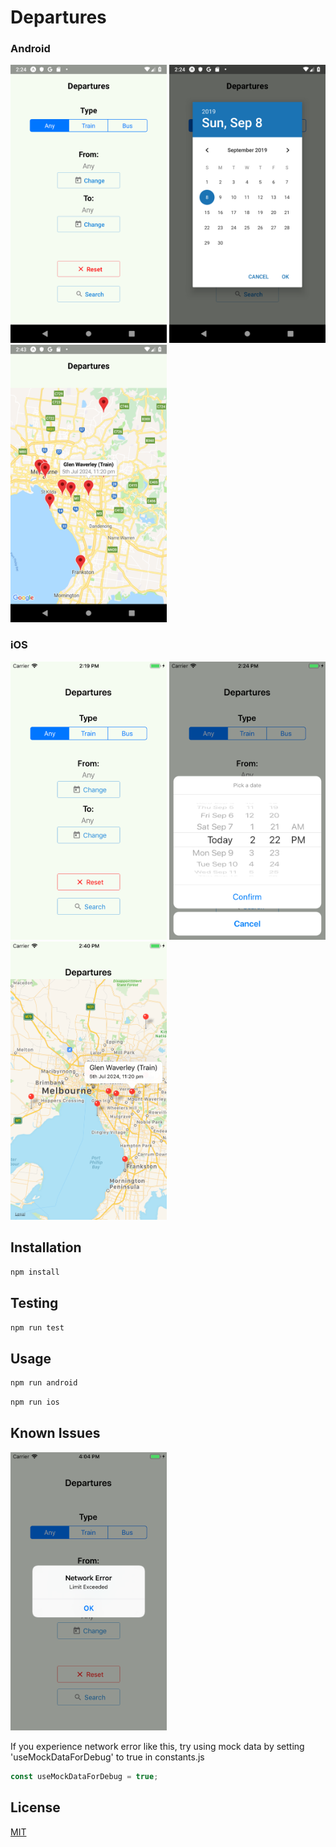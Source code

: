 # Departures

### Android
<img src="screenshots/android/home.png" width="250"> <img src="screenshots/android/date_picker.png" width="250"> <img src="screenshots/android/map_marker.png" width="250">

### iOS
<img src="screenshots/ios/home.png" width="250"> <img src="screenshots/ios/date_picker.png" width="250"> <img src="screenshots/ios/map_marker.png" width="250">

## Installation

```bash
npm install
```

## Testing

```bash
npm run test
```


## Usage

```bash
npm run android
```

```bash
npm run ios
```
## Known Issues

<img src="screenshots/ios/error.png" width="250">

If you experience network error like this, try using mock data by setting 'useMockDataForDebug' to true in constants.js
```javascript
const useMockDataForDebug = true;
```

## License
[MIT](https://choosealicense.com/licenses/mit/)
